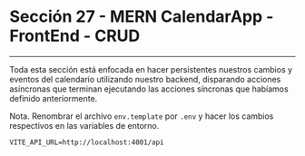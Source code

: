 # Sección 27 - MERN CalendarApp - FrontEnd - CRUD
___

Toda esta sección está enfocada en hacer persistentes nuestros cambios y eventos del calendario utilizando nuestro backend, disparando acciones asíncronas que terminan ejecutando las acciones síncronas que habíamos definido anteriormente.

Nota. Renombrar el archivo `env.template` por `.env` y hacer los cambios respectivos en las variables de entorno.

    VITE_API_URL=http://localhost:4001/api
